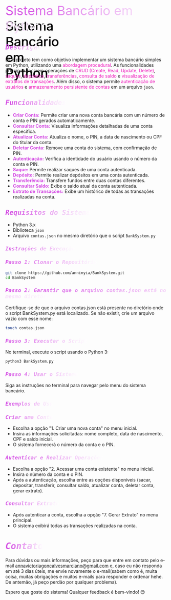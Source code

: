 
<span style="font-size: 40px; background: linear-gradient(to right, #d34ae3, white); -webkit-background-clip: text; color: transparent; position: relative;">
    Sistema Bancário em Python
    <span style="position: absolute; left: 0; z-index: -1; text-shadow: 0px -1px 0 #000, 1px -1px 0 #000;">Sistema Bancário em Python</span>
</span>


## <span style = "color: #d34ae3; font-size 20px; font-family: 'Cascadia Code', monospace; font-style: italic; background: linear-gradient(to right, #d34ae3, white); -webkit-background-clip: text; color: transparent"> Descrição </span>

Este projeto tem como objetivo implementar um sistema bancário simples em Python, utilizando uma <span style="color: #ee15ba">abordagem procedural</span>. As funcionalidades principais incluem operações de <span style="color: #ee15ba">CRUD (Create, Read, Update, Delete)</span>,<span style="color: #ee15ba"> saques</span>, <span style="color: #ee15ba">depósitos</span>,<span style="color: #ee15ba"> transferências</span>, <span style="color: #ee15ba"> consulta de saldo</span> e <span style="color: #ee15ba"> visualização de extratos de transações</span>. Além disso, o sistema permite <span style="color: #ee15ba">autenticação de usuários</span> e <span style="color: #ee15ba">armazenamento persistente de contas</span> em um arquivo `json`.

## <span style = "color: #d34ae3; font-size 20px; font-family: 'Cascadia Code', monospace; font-style: italic; background: linear-gradient(to right, #d34ae3, white); -webkit-background-clip: text; color: transparent"> Funcionalidades </span>
- <span style = "color: #d34ae3"> **Criar Conta:** </span> Permite criar uma nova conta bancária com um número de conta e PIN gerados automaticamente.
- <span style = "color: #d34ae3"> **Consultar Conta:** </span> Visualiza informações detalhadas de uma conta específica.
- <span style = "color: #d34ae3"> **Atualizar Conta:** </span> Atualiza o nome, o PIN, a data de nascimento ou CPF do titular da conta.
- <span style = "color: #d34ae3"> **Deletar Conta:** </span> Remove uma conta do sistema, com confirmação de PIN.
- <span style = "color: #d34ae3"> **Autenticação:** </span> Verifica a identidade do usuário usando o número da conta e PIN.
- <span style = "color: #d34ae3"> **Saque:** </span> Permite realizar saques de uma conta autenticada.
- <span style = "color: #d34ae3"> **Depósito:** </span> Permite realizar depósitos em uma conta autenticada.
- <span style = "color: #d34ae3"> **Transferência:** </span> Transfere fundos entre duas contas diferentes.
- <span style = "color: #d34ae3"> **Consultar Saldo:** </span> Exibe o saldo atual da conta autenticada.
- <span style = "color: #d34ae3"> **Extrato de Transações:** </span> Exibe um histórico de todas as transações realizadas na conta.

## <span style = "color: #d34ae3; font-size 20px; font-family: 'Cascadia Code', monospace; font-style: italic; background: linear-gradient(to right, #d34ae3, white); -webkit-background-clip: text; color: transparent">Requisitos do Sistema </span>

- Python 3.x
- Biblioteca `json`
- Arquivo `contas.json` no mesmo diretório que o script `BankSystem.py`

### <span style = "color: #d34ae3; font-size 20px; font-family: 'Cascadia Code', monospace; font-style: italic; background: linear-gradient(to right, #d34ae3, white); -webkit-background-clip: text; color: transparent"> Instruções de Execução </span>

### <span style = "color: #d34ae3; font-size 20px; font-family: 'Cascadia Code', monospace; font-style: italic; background: linear-gradient(to right, #d34ae3, white); -webkit-background-clip: text; color: transparent">Passo 1: Clonar o Repositório </span>

```sh
git clone https://github.com/anninyia/BankSystem.git
cd BankSystem
```

### <span style = "color: #d34ae3; font-size 20px; font-family: 'Cascadia Code', monospace; font-style: italic; background: linear-gradient(to right, #d34ae3, white); -webkit-background-clip: text; color: transparent">Passo 2: Garantir que o arquivo contas.json está no mesmo diretório </span>

Certifique-se de que o arquivo contas.json está presente no diretório onde o script BankSystem.py está localizado. Se não existir, crie um arquivo vazio com esse nome:

```sh
touch contas.json
```
### <span style = "color: #d34ae3; font-size 20px; font-family: 'Cascadia Code', monospace; font-style: italic; background: linear-gradient(to right, #d34ae3, white); -webkit-background-clip: text; color: transparent">Passo 3: Executar o Script </span>

No terminal, execute o script usando o Python 3:

```sh
python3 BankSystem.py
```
### <span style = "color: #d34ae3; font-size 20px; font-family: 'Cascadia Code', monospace; font-style: italic; background: linear-gradient(to right, #d34ae3, white); -webkit-background-clip: text; color: transparent">Passo 4: Usar o Sistema </span>

Siga as instruções no terminal para navegar pelo menu do sistema bancário.

### <span style = "color: #d34ae3; font-size 30px; font-family: 'Cascadia Code', monospace; font-style: italic; background: linear-gradient(to right, #d34ae3, white); -webkit-background-clip: text; color: transparent"> Exemplos de Uso </span>


### <span style = "color: #d34ae3; font-size 20px; font-family: 'Cascadia Code', monospace; font-style: italic; background: linear-gradient(to right, #d34ae3, white); -webkit-background-clip: text; color: transparent">Criar uma Conta </span>

- Escolha a opção "1. Criar uma nova conta" no menu inicial.
- Insira as informações solicitadas: nome completo, data de nascimento, CPF e saldo inicial.
- O sistema fornecerá o número da conta e o PIN.

### <span style = "color: #d34ae3; font-size 20px; font-family: 'Cascadia Code', monospace; font-style: italic; background: linear-gradient(to right, #d34ae3, white); -webkit-background-clip: text; color: transparent">Autenticar e Realizar Operações </span>

- Escolha a opção "2. Acessar uma conta existente" no menu inicial.
- Insira o número da conta e o PIN.
- Após a autenticação, escolha entre as opções disponíveis (sacar, depositar, transferir, consultar saldo, atualizar conta, deletar conta, gerar extrato).

### <span style = "color: #d34ae3; font-size 20px; font-family: 'Cascadia Code', monospace; font-style: italic; background: linear-gradient(to right, #d34ae3, white); -webkit-background-clip: text; color: transparent">Consultar Extrato </span>

- Após autenticar a conta, escolha a opção "7. Gerar Extrato" no menu principal.
- O sistema exibirá todas as transações realizadas na conta.

# <span style = "color: #d34ae3; font-size 30px; font-family: 'Cascadia Code', monospace; font-style: italic; background: linear-gradient(to right, #d34ae3, white); -webkit-background-clip: text; color: transparent"> Contato </span>
Para dúvidas ou mais informações, peço para que entre em contato pelo e-mail annavictoriagoncalvesmarciano@gmail.com e, caso eu não responda em até 3 dias úteis, me envie novamente o e-mail(sabem como é, muita coisa, muitas obrigações e muitos e-mails para responder e ordenar hehe. De antemão, já peço perdão por qualquer problema).

Espero que goste do sistema! Qualquer feedback é bem-vindo! 😊

</span>
